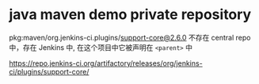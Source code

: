 # java maven demo private repository

pkg:maven/org.jenkins-ci.plugins/support-core@2.6.0 不存在 central repo 中，存在 Jenkins 中, 在这个项目中它被声明在 `<parent>` 中

https://repo.jenkins-ci.org/artifactory/releases/org/jenkins-ci/plugins/support-core/
